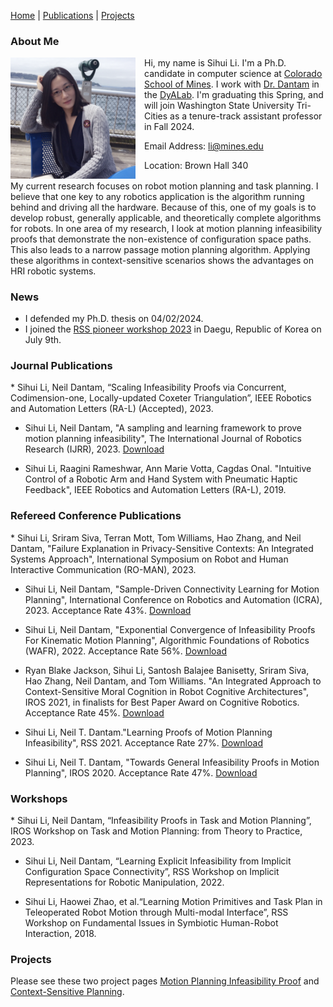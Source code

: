

[Home](#-me) | [Publications](#pubs) | [Projects](#projects)

<h3>About Me<a name="me"></a></h3>

<div style="float: left;margin-right: 1em;">
<img src="img/sihui2.png" width="200" alt="me"/>
</div>

Hi, my name is Sihui Li. I'm a Ph.D. candidate in computer science at [Colorado School of Mines](https://www.mines.edu/). 
I work with [Dr. Dantam](http://www.neil.dantam.name/) in the [DyALab](http://dyalab.mines.edu/). 
I'm graduating this Spring, and will join Washington State University Tri-Cities as a tenure-track assistant professor in Fall 2024. 

Email Address: li@mines.edu

Location: Brown Hall 340

<p style="clear:both"></p>

My current research focuses on robot motion planning and task planning. 
I believe that one key to any robotics application is the algorithm running behind and driving all the hardware.
Because of this, one of my goals is to develop robust, generally applicable, and theoretically complete algorithms for robots. 
In one area of my research, I look at motion planning infeasibility proofs that demonstrate the non-existence of configuration space paths. This also leads to a narrow passage motion planning algorithm. 
Applying these algorithms in context-sensitive scenarios shows the advantages on HRI robotic systems.


<h3>News<a name="news"></a><p style="text-align: left;"></h3>

* I defended my Ph.D. thesis on 04/02/2024. 
* I joined the [RSS pioneer workshop 2023](https://sites.google.com/view/rsspioneers2023/) in Daegu, Republic of Korea on July 9th.


<p style="clear:both"></p>

<h3>Journal Publications<a name="pubs"></a><p style="text-align: left;"></h3>
* Sihui Li, Neil Dantam, “Scaling Infeasibility Proofs via Concurrent, Codimension-one, Locally-updated Coxeter Triangulation”, IEEE Robotics and Automation Letters (RA-L) (Accepted), 2023.

* Sihui Li, Neil Dantam, "A sampling and learning framework to prove motion planning infeasibility", The International Journal of Robotics Research (IJRR), 2023. [Download](https://doi.org/10.1177/02783649231154674)

* Sihui Li, Raagini Rameshwar, Ann Marie Votta, Cagdas Onal. "Intuitive Control of a Robotic Arm and Hand System with Pneumatic Haptic Feedback", IEEE Robotics and Automation Letters (RA-L), 2019.

<h3>Refereed Conference Publications<a name="pubs"></a><p style="text-align: left;"></h3>
* Sihui Li, Sriram Siva, Terran Mott, Tom Williams, Hao Zhang, and Neil Dantam, "Failure Explanation in Privacy-Sensitive Contexts: An Integrated Systems Approach", International Symposium on Robot and Human Interactive Communication (RO-MAN), 2023.

* Sihui Li, Neil Dantam, "Sample-Driven Connectivity Learning for Motion Planning", International Conference on Robotics and Automation (ICRA), 2023. Acceptance Rate 43%. [Download](pdfs/li2023sdcl.pdf)

* Sihui Li, Neil Dantam, "Exponential Convergence of Infeasibility Proofs For Kinematic Motion Planning", Algorithmic Foundations of Robotics (WAFR), 2022. Acceptance Rate 56%. [Download](https://doi.org/10.1007/978-3-031-21090-7_18)

* Ryan Blake Jackson, Sihui Li, Santosh Balajee Banisetty, Sriram Siva, Hao Zhang, Neil Dantam, and Tom Williams. "An Integrated Approach to Context-Sensitive Moral Cognition in Robot Cognitive Architectures", IROS 2021, in finalists for Best Paper Award on Cognitive Robotics. Acceptance Rate 45%. [Download](http://dx.doi.org/10.1109/IROS51168.2021.9636434)

* Sihui Li, Neil T. Dantam."Learning Proofs of Motion Planning Infeasibility", RSS 2021. Acceptance Rate 27%. [Download](https://www.roboticsproceedings.org/rss17/p064.pdf)

* Sihui Li, Neil T. Dantam, "Towards General Infeasibility Proofs in Motion Planning", IROS 2020. Acceptance Rate 47%. [Download](http://dx.doi.org/10.1109/IROS45743.2020.9340804)


<h3>Workshops<a name="pubs"></a><p style="text-align: left;"></h3>
* Sihui Li, Neil Dantam, “Infeasibility Proofs in Task and Motion Planning”, IROS Workshop on Task and Motion Planning: from Theory to Practice, 2023. 	

* Sihui Li, Neil Dantam, “Learning Explicit Infeasibility from Implicit Configuration Space Connectivity”, RSS
Workshop on Implicit Representations for Robotic Manipulation, 2022.

* Sihui Li, Haowei Zhao, et al.“Learning Motion Primitives and Task Plan in Teleoperated Robot Motion through
Multi-modal Interface”, RSS Workshop on Fundamental Issues in Symbiotic Human-Robot Interaction, 2018.

<p style="clear:both"></p>

<h3>Projects<a name="projects"></a><p style="text-align: left;"></h3>

Please see these two project pages [Motion Planning Infeasibility Proof](http://dyalab.mines.edu/projects/infeasibility/index.html) and [Context-Sensitive Planning](http://dyalab.mines.edu/projects/hri/index.html). 

<p style="clear:both"></p>
